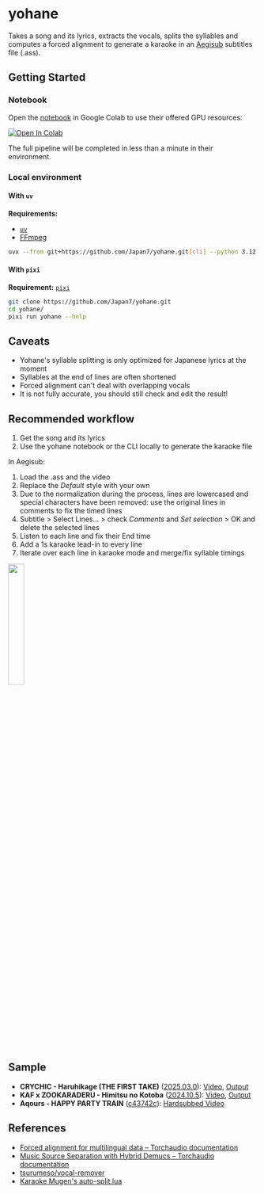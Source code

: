 # yohane

Takes a song and its lyrics, extracts the vocals, splits the syllables and computes a forced alignment to generate a karaoke in an [Aegisub](https://aegisub.org) subtitles file (.ass).

## Getting Started

### Notebook

Open the [notebook](notebook/yohane.ipynb) in Google Colab to use their offered GPU resources:

<a target="_blank" href="https://colab.research.google.com/github/Japan7/yohane/blob/main/notebook/yohane.ipynb">
  <img src="https://colab.research.google.com/assets/colab-badge.svg" alt="Open In Colab"/>
</a>

The full pipeline will be completed in less than a minute in their environment.

### Local environment

#### With `uv`

**Requirements:**

- [`uv`](https://github.com/astral-sh/uv)
- [FFmpeg](https://ffmpeg.org)

```sh
uvx --from git+https://github.com/Japan7/yohane.git[cli] --python 3.12 yohane --help
```

#### With `pixi`

**Requirement:** [`pixi`](https://prefix.dev)

```sh
git clone https://github.com/Japan7/yohane.git
cd yohane/
pixi run yohane --help
```

## Caveats

- Yohane's syllable splitting is only optimized for Japanese lyrics at the moment
- Syllables at the end of lines are often shortened
- Forced alignment can't deal with overlapping vocals
- It is not fully accurate, you should still check and edit the result!

## Recommended workflow

1. Get the song and its lyrics
2. Use the yohane notebook or the CLI locally to generate the karaoke file

In Aegisub:

1. Load the .ass and the video
2. Replace the _Default_ style with your own
3. Due to the normalization during the process, lines are lowercased and special characters have been removed: use the original lines in comments to fix the timed lines
4. Subtitle > Select Lines… > check _Comments_ and _Set selection_ > OK and delete the selected lines
5. Listen to each line and fix their End time
6. Add a 1s karaoke lead-in to every line
7. Iterate over each line in karaoke mode and merge/fix syllable timings

<img src="https://github.com/user-attachments/assets/614cd8ca-d471-447c-8596-4ac800d690cf" width="25%" >

## Sample

- **CRYCHIC - Haruhikage (THE FIRST TAKE)** ([2025.03.0](https://github.com/Japan7/yohane/releases/tag/2025.03.0)):
  [Video](https://www.youtube.com/watch?v=NJ1tne9u8YM),
  [Output](<samples/CRYCHIC - 春日影 ⧸ THE FIRST TAKE [NJ1tne9u8YM].ass>)
- **KAF x ZOOKARADERU - Himitsu no Kotoba** ([2024.10.5](https://github.com/Japan7/yohane/releases/tag/2024.10.5)):
  [Video](https://youtu.be/rnpL3ZugPLc?si=sXZH_EPLt3jaQq9K),
  [Output](<samples/【組曲】花譜×ズーカラデル # 124「秘密の言葉」【オリジナルMV】 [rnpL3ZugPLc].ass>)
- **Aqours - HAPPY PARTY TRAIN** ([c43742c](https://github.com/Japan7/yohane/commit/c43742c1eb2ce9a86089a8d1b5fdc1fad458a91e)):
  [Hardsubbed Video](https://hikari.butaishoujo.moe/v/9a11c0b1/Aqours%20-%20PV%20-%20HAPPY%20PARTY%20TRAIN.mp4)

## References

- [Forced alignment for multilingual data – Torchaudio documentation](https://pytorch.org/audio/stable/tutorials/forced_alignment_for_multilingual_data_tutorial.html)
- [Music Source Separation with Hybrid Demucs – Torchaudio documentation](https://pytorch.org/audio/2.1.0/tutorials/hybrid_demucs_tutorial.html)
- [tsurumeso/vocal-remover](https://github.com/tsurumeso/vocal-remover)
- [Karaoke Mugen's auto-split.lua](https://docs.karaokes.moe/aegisub/auto-split.lua)
